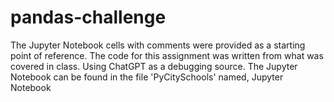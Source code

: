 # pandas-challenge
The Jupyter Notebook cells with comments were provided as a starting point of reference. 
The code for this assignment was written from what was covered in class. Using ChatGPT as a debugging source.
The Jupyter Notebook can be found in the file 'PyCitySchools' named, Jupyter Notebook
